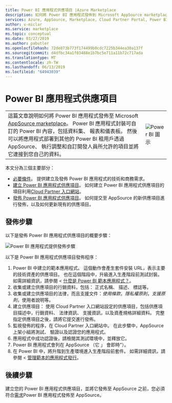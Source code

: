 ```yaml
---
title: Power BI 應用程式供應項目 |Azure Marketplace
description: 如何將 Power BI 應用程式發佈到 Microsoft AppSource marketplace。
services: Azure, AppSource, Marketplace, Cloud Partner Portal, Power BI
author: v-miclar
ms.service: marketplace
ms.topic: conceptual
ms.date: 03/27/2019
ms.author: pabutler
ms.openlocfilehash: 72de873b773f174499b0cdc7225b344ea30a137f
ms.sourcegitcommit: d4dfbc34a1f03488e1b7bc5e711a11b72c717ada
ms.translationtype: MT
ms.contentlocale: zh-TW
ms.lasthandoff: 06/13/2019
ms.locfileid: "64943039"
---
```

# <a name="power-bi-app-offer"></a>Power BI 應用程式供應項目

|              |                                |
|--------------|--------------------------------|
| 這篇文章說明如何將 Power BI 應用程式發佈至 Microsoft [AppSource marketplace](https://appsource.microsoft.com/)。  Power BI 應用程式封裝可自訂的 Power BI 內容，包括資料集、 報表和儀表板。 然後可以將應用程式部署到其他的 Power BI 租用戶透過 AppSource、 執行調整和自訂開發人員所允許的項目並將它連接到您自己的資料。 | ![Power BI 圖示](./media/powerbi-icon.png) |


本文分為三個主要部分：

-   [必要條件](./cpp-prerequisites.md)。 提供建立及發佈 Power BI 應用程式的技術和商務需求。
-   [建立 Power BI 應用程式供應項目](./cpp-create-offer.md)。 如何建立 Power BI 應用程式供應項目的項目利用[Cloud Partner 入口網站](https://cloudpartner.azure.com)。
-   [發佈 Power BI 應用程式供應項目](./cpp-publish-offer.md)。 如何提交至 AppSource 的新供應項目進行發佈，以及如何更新現有的供應項目。


## <a name="publishing-steps"></a>發佈步驟

以下是發佈 Power BI 應用程式供應項目的概要步驟：

![Power BI 應用程式提供發佈步驟](media/publishing-steps.png)

以下是 Power BI 應用程式供應項目發佈程序：

1. Power BI 中建立的範本應用程式。 這個動作會產生套件安裝 URL，表示主要的技術資產的供應項目。 也在這個階段中，升級進入生產階段前測試封裝。 如需詳細資訊，請參閱 <<c0> [ 什麼是 Power BI 範本應用程式？](https://docs.microsoft.com/power-bi/service-template-apps-overview)。 
2. 收集或建立供應項目的行銷資料，包括： 正式名稱、 描述、 標誌等。 
3. 收集或建立供應項目的法律，而且支援文件：*使用條款*，*隱私權原則*，*支援原則*，使用者說明等。
4. 建立供應項目： 使用 Cloud Partner 入口網站設定的供應項目，包括供應項目描述中，行銷資料、 法律資訊、 支援資訊，以及資產規格詳細資料。  完整指定供應項目之後，請將它提交進行發佈。
5. 監視發佈的程序，在 Cloud Partner 入口網站中。  在此步驟中，AppSource 上架小組將測試、 驗證以及認證您的應用程式。 
6. 應用程式中成功認證後，請檢閱其測試環境中，並釋放它。 
7. Power BI 應用程式會列在 AppSource （它 」 會即時"）。
8. 在 Power BI 中，將升階到生產環境進入生產階段前套件。 如需詳細資訊，請參閱 <<c0> [ 管理範本的應用程式發行](https://docs.microsoft.com/power-bi/service-template-apps-create#manage-the-template-app-release)。


## <a name="next-steps"></a>後續步驟

建立您的 Power BI 應用程式供應項目，並將它發佈至 AppSource 之前，您必須符合[需求](./cpp-prerequisites.md)Power BI 應用程式發佈至 AppSource。
